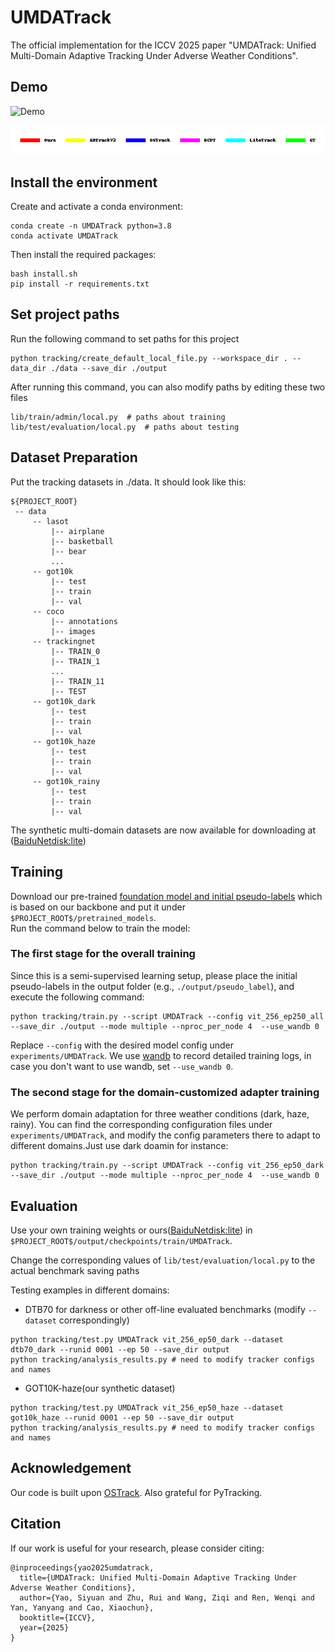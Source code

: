 # UMDATrack
The official implementation for the ICCV 2025 paper "UMDATrack: Unified Multi-Domain Adaptive Tracking
Under Adverse Weather Conditions".

## Demo

![Demo](asserts/demo.gif)

![图例说明](asserts/legend.png)

## Install the environment

Create and activate a conda environment:
```
conda create -n UMDATrack python=3.8
conda activate UMDATrack
```
Then install the required packages:
```
bash install.sh
pip install -r requirements.txt
```

## Set project paths

Run the following command to set paths for this project
```
python tracking/create_default_local_file.py --workspace_dir . --data_dir ./data --save_dir ./output
```
After running this command, you can also modify paths by editing these two files
```
lib/train/admin/local.py  # paths about training
lib/test/evaluation/local.py  # paths about testing
```

## Dataset Preparation

Put the tracking datasets in ./data. It should look like this:
```
${PROJECT_ROOT}
 -- data
     -- lasot
         |-- airplane
         |-- basketball
         |-- bear
         ...
     -- got10k
         |-- test
         |-- train
         |-- val
     -- coco
         |-- annotations
         |-- images
     -- trackingnet
         |-- TRAIN_0
         |-- TRAIN_1
         ...
         |-- TRAIN_11
         |-- TEST
     -- got10k_dark
         |-- test
         |-- train
         |-- val   
     -- got10k_haze
         |-- test
         |-- train
         |-- val 
     -- got10k_rainy
         |-- test
         |-- train
         |-- val         
``` 
The synthetic multi-domain datasets are now available for downloading at ([BaiduNetdisk:lite](https://pan.baidu.com/s/1Xsn45GZEI35vkv6jEQ0ZHA?pwd=wi9a))

## Training

Download our pre-trained [foundation model and initial pseudo-labels](https://pan.baidu.com/s/1Xsn45GZEI35vkv6jEQ0ZHA?pwd=wi9a) which is based on our backbone and put it under  `$PROJECT_ROOT$/pretrained_models`.   
Run the command below to train the model:

### The first stage for the overall training

Since this is a semi-supervised learning setup, please place the initial pseudo-labels in the output folder (e.g., `./output/pseudo_label`), and execute the following command:
```
python tracking/train.py --script UMDATrack --config vit_256_ep250_all --save_dir ./output --mode multiple --nproc_per_node 4  --use_wandb 0
```
Replace `--config` with the desired model config under `experiments/UMDATrack`. We use [wandb](https://github.com/wandb/client) to record detailed training logs, in case you don't want to use wandb, set `--use_wandb 0`.

### The second stage for the domain-customized adapter training

We perform domain adaptation for three weather conditions (dark, haze, rainy). You can find the corresponding configuration files under `experiments/UMDATrack`, and modify the config parameters there to adapt to different domains.Just use dark doamin for instance:
```
python tracking/train.py --script UMDATrack --config vit_256_ep50_dark --save_dir ./output --mode multiple --nproc_per_node 4  --use_wandb 0
```

## Evaluation
Use your own training weights or ours([BaiduNetdisk:lite](https://pan.baidu.com/s/1Xsn45GZEI35vkv6jEQ0ZHA?pwd=wi9a)) in `$PROJECT_ROOT$/output/checkpoints/train/UMDATrack`.  

Change the corresponding values of `lib/test/evaluation/local.py` to the actual benchmark saving paths

Testing examples in different domains:
- DTB70 for darkness or other off-line evaluated benchmarks (modify `--dataset` correspondingly)
```
python tracking/test.py UMDATrack vit_256_ep50_dark --dataset dtb70_dark --runid 0001 --ep 50 --save_dir output
python tracking/analysis_results.py # need to modify tracker configs and names
```
- GOT10K-haze(our synthetic dataset)
```
python tracking/test.py UMDATrack vit_256_ep50_haze --dataset got10k_haze --runid 0001 --ep 50 --save_dir output
python tracking/analysis_results.py # need to modify tracker configs and names
```

## Acknowledgement
Our code is built upon [OSTrack](https://github.com/botaoye/OSTrack). Also grateful for PyTracking.

## Citation
If our work is useful for your research, please consider citing:

```
@inproceedings{yao2025umdatrack,
  title={UMDATrack: Unified Multi-Domain Adaptive Tracking Under Adverse Weather Conditions},
  author={Yao, Siyuan and Zhu, Rui and Wang, Ziqi and Ren, Wenqi and Yan, Yanyang and Cao, Xiaochun},
  booktitle={ICCV},
  year={2025}
}
```